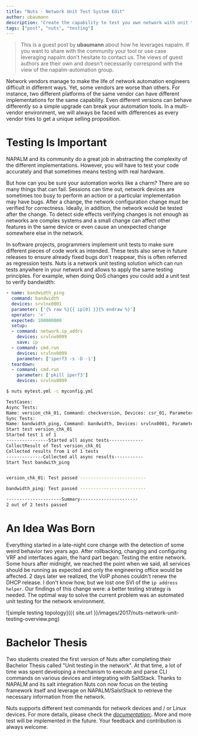 ```yaml
---
title: "Nuts - Network Unit Test System Edit"
author: ubaumann
description: "Create the capability to test you own network with unit tests"
tags: ["post", "nuts", "testing"]
---
```


> This is a guest post by **ubaumann** about how he leverages napalm. If you want to share with the community your tool or use case leveraging napalm don't hesitate to contact us.
> The views of guest authors are their own and doesn't necessarily correspond with the view of the napalm-automation group.

Network vendors manage to make the life of network automation engineers difficult in different ways.
Yet, some vendors are worse than others. For instance, two different platforms of the same vendor
can have different implementations for the same capability. Even different versions can behave differently so
a simple upgrade can break your automation tools.
In a multi-vendor environment, we will always be faced with differences as every vendor tries to get a
unique selling proposition.

# Testing Is Important

NAPALM and its community do a great job in abstracting the complexity of the different implementations.
However, you will have to test your code accurately and that sometimes means testing with real hardware.

<!--more-->

But how can you be sure your automation works like a charm? There are so many things that can fail.
Sessions can time out, network devices are sometimes too busy to perform an action or a particular implementation may have bugs.
After a change, the network configuration change must be verified for correctness. Ideally, in addition, the network would be tested after the change. To detect side effects verifying changes is not enough as
 networks are complex systems and a small change can affect other features in the same device or even cause an unexpected change somewhere else in the network.

In software projects, programmers implement unit tests to make sure different pieces of code work as intended. These tests also serve in future releases to ensure already fixed bugs don't reappear, this is often referred as regression tests. Nuts is a network unit testing solution which can run tests anywhere in your network and allows to apply the same testing principles. For example, when doing QoS changes you could add a unit test to verify bandwidth:

```yaml
- name: bandwidth_ping
  command: bandwidth
  devices: srvlnx0001
  parameter: ['{% raw %}{{ ip[0] }}{% endraw %}']
  operator: '<'
  expected: 100000000
  setup:
  - command: network.ip_addrs
    devices: srvlnx0099
    save: ip
  - command: cmd.run
    devices: srvlnx0099
    parameter: ['iperf3 -s -D -1']
  teardown:
  - command: cmd.run
    parameter: ['pkill iperf3']
    devices: srvlnx0099
```

```sh
$ nuts mytest.yml -c myconfig.yml

TestCases:
Async Tests:
Name: version_chk_01, Command: checkversion, Devices: csr_01, Parameter: [], Operator: =, Expected: CSR1000V Software (X86_64_LINUX_IOSD-UNIVERSALK9-M), Version 15.5(2)S, RELEASE SOFTWARE (fc3)
Sync Tests:
Name: bandwidth_ping, Command: bandwidth, Devices: srvlnx0001, Parameter: ['{{ ip[0] }}'], Operator: <, Expected: 100000000
Start test version_chk_01
Started test 1 of 1
----------------Started all async tests-------------
CollectResult of Test version_chk_01
Collected results from 1 of 1 tests
--------------Collected all async results-----------
Start Test bandwith_ping


version_chk_01: Test passed -------------------------

bandwidth_ping: Test passed -------------------------

---------------------Summary----------------------
2 out of 2 tests passed
```

# An Idea Was Born

Everything started in a late-night core change with the detection of some weird behavior two years ago.
After rollbacking, changing and configuring VRF and interfaces again, the hard part began:
Testing the entire network. Some hours after midnight, we reached the point when we said, all services should
be running as expected and only the engineering office would be affected. 2 days later we realized, the VoIP
phones couldn't renew the DHCP release. I don't know how, but we lost one SVI of the `ip address helper`.
Our findings of this change were: a better testing strategy is needed. The optimal way to solve the current
problem was an automated unit testing for the network environment.

![simple testing topology]({{ site.url }}/images/2017/nuts-network-unit-testing-overview.png)

# Bachelor Thesis

Two students created the first version of Nuts after completing their Bachelor Thesis called
"Unit testing in the network". At that time, a lot of time was spent developing a mechanism to execute and parse CLI commands on various devices and integrating with SaltStack. Thanks to NAPALM and its salt integration Nuts con now focus on the testing framework itself and leverage on NAPALM/SalstStack to retrieve the necessary information from the network.

Nuts supports different test commands for network devices and / or Linux devices. For more details,
please check the [*documentation:*](http://nuts.readthedocs.io/en/develop/tests/index.html). More and more test
will be implemented in the future. Your feedback and contribution is always welcome.
